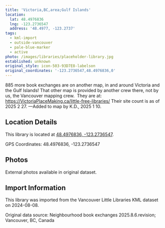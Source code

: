 ```yaml
---
title: 'Victoria,BC,area;Gulf Islands'
location:
  lat: 48.4976836
  lng: -123.2736547
  address: '48.4977, -123.2737'
tags:
  - kml-import
  - outside-vancouver
  - pale-blue-marker
  - active
photo: /images/libraries/placeholder-library.jpg
established: unknown
original_style: icon-503-93D7E8-labelson
original_coordinates: '-123.2736547,48.4976836,0'
---
```

885 more book exchanges are on another map, in and around Victoria and the Gulf Islands!
That other map is provided by another crew there, not by us, the Vancouver mapping crew.  
They are at: 
https://VictoriaPlaceMaking.ca/little-free-libraries/
Their site count is as of 2025 2 27.
—Added to map by K.D., 2025 1 10.

 

## Location Details

This library is located at [48.4976836, -123.2736547](https://www.google.com/maps?q=48.4976836,-123.2736547).

GPS Coordinates: 48.4976836, -123.2736547

## Photos

External photos available in original dataset.

## Import Information

This library was imported from the Vancouver Little Libraries KML dataset on 2024-08-08.

Original data source: Neighbourhood book exchanges 2025.8.6.revision; Vancouver, BC, Canada
